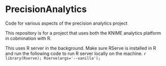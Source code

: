 # PrecisionAnalytics
Code for various aspects of the precision analytics project

This repository is for a project that uses both the KNIME analytics platform in cobmination with R.

This uses R server in the background. Make sure RServe is installed in R and run the following code to run R server locally on the machine.
`r library(Rserve); Rserve(args='--vanilla');`

